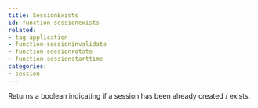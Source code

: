 ```yaml
---
title: SessionExists
id: function-sessionexists
related:
- tag-application
- function-sessioninvalidate
- function-sessionrotate
- function-sessionstarttime
categories:
- session
---
```


Returns a boolean indicating if a session has been already created / exists.